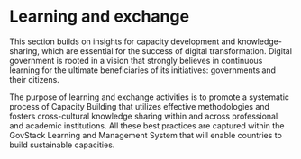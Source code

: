 # Learning and exchange

This section builds on insights for capacity development and knowledge-sharing, which are essential for the success of digital transformation. Digital government is rooted in a vision that strongly believes in continuous learning for the ultimate beneficiaries of its initiatives: governments and their citizens.

The purpose of learning and exchange activities is to promote a systematic process of Capacity Building that utilizes effective methodologies and fosters cross-cultural knowledge sharing within and across professional and academic institutions. All these best practices are captured within the GovStack Learning and Management System that will enable countries to build sustainable capacities.
